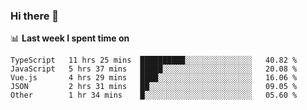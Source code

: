 ### Hi there 👋

<!--
**DBvc/DBvc** is a ✨ _special_ ✨ repository because its `README.md` (this file) appears on your GitHub profile.

Here are some ideas to get you started:

- 🔭 I’m currently working on ...
- 🌱 I’m currently learning ...
- 👯 I’m looking to collaborate on ...
- 🤔 I’m looking for help with ...
- 💬 Ask me about ...
- 📫 How to reach me: ...
- 😄 Pronouns: ...
- ⚡ Fun fact: ...
-->

📊 **Last week I spent time on**
<!--START_SECTION:waka-->
```text
TypeScript   11 hrs 25 mins  ██████████░░░░░░░░░░░░░░░   40.82 % 
JavaScript   5 hrs 37 mins   █████░░░░░░░░░░░░░░░░░░░░   20.08 % 
Vue.js       4 hrs 29 mins   ████░░░░░░░░░░░░░░░░░░░░░   16.06 % 
JSON         2 hrs 31 mins   ██░░░░░░░░░░░░░░░░░░░░░░░   09.05 % 
Other        1 hr 34 mins    █░░░░░░░░░░░░░░░░░░░░░░░░   05.60 %
```
<!--END_SECTION:waka-->
